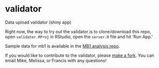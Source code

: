 # validator
Data upload validator (shiny app)

Right now, the way to try out the validator is to clone/download this repo, open `validator.RProj` in RStudio, open the `server.R` file and hit 'Run App.'

Sample data for mb1 is available in the [MB1 analysis repo](https://github.com/manybabies/mb1-analysis-public). 

If you would like to contribute to the validator, please [make a fork](https://help.github.com/en/articles/fork-a-repo). You can email Mike, Melissa, or Francis with any questions!

